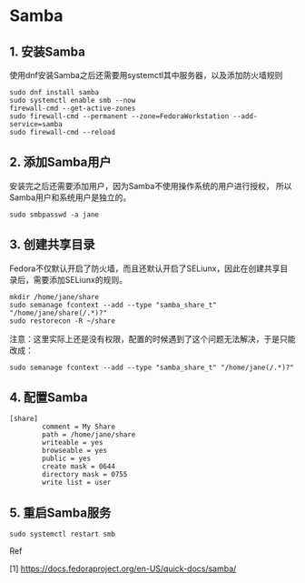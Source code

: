 # Samba

## 1. 安装Samba

使用dnf安装Samba之后还需要用systemctl其中服务器，以及添加防火墙规则

```shell
sudo dnf install samba
sudo systemctl enable smb --now
firewall-cmd --get-active-zones
sudo firewall-cmd --permanent --zone=FedoraWorkstation --add-service=samba
sudo firewall-cmd --reload
```

## 2. 添加Samba用户

安装完之后还需要添加用户，因为Samba不使用操作系统的用户进行授权，
所以Samba用户和系统用户是独立的。

```shell
sudo smbpasswd -a jane
```

## 3. 创建共享目录

Fedora不仅默认开启了防火墙，而且还默认开启了SELiunx，因此在创建共享目录后，需要添加SELiunx的规则。

```shell
mkdir /home/jane/share
sudo semanage fcontext --add --type "samba_share_t" "/home/jane/share(/.*)?"
sudo restorecon -R ~/share
```

注意：这里实际上还是没有权限，配置的时候遇到了这个问题无法解决，于是只能改成：

```shell
sudo semanage fcontext --add --type "samba_share_t" "/home/jane(/.*)?"
```

## 4. 配置Samba

```text
[share]
        comment = My Share
        path = /home/jane/share
        writeable = yes
        browseable = yes
        public = yes
        create mask = 0644
        directory mask = 0755
        write list = user
```

## 5. 重启Samba服务

```shell
sudo systemctl restart smb
```

Ref

[1] <https://docs.fedoraproject.org/en-US/quick-docs/samba/>
